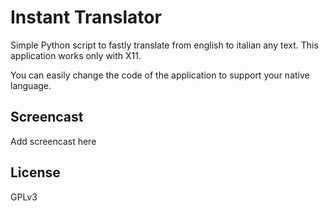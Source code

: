 # Instant Translator

Simple Python script to fastly translate from english to italian any text.
This application works only with X11.

You can easily change the code of the application to support your native language. 

## Screencast
Add screencast here

## License
GPLv3